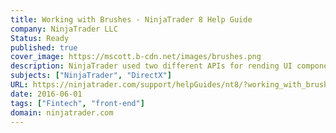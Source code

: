 ```yaml
---
title: Working with Brushes - NinjaTrader 8 Help Guide
company: NinjaTrader LLC
Status: Ready
published: true
cover_image: https://mscott.b-cdn.net/images/brushes.png
description: NinjaTrader used two different APIs for rending UI components, depending on the performance required. This often caused confusion between the types of .NET objects used for certain tasks, and also required a little bit of guidance to help developers understand some of the multi-threaded implications of using certain types across the life cycle of each object.
subjects: ["NinjaTrader", "DirectX"]
URL: https://ninjatrader.com/support/helpGuides/nt8/?working_with_brushes.htm
date: 2016-06-01
tags: ["Fintech", "front-end"]
domain: ninjatrader.com
---
```

